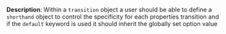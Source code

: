 __Description__: Within a `transition` object a user should be able to define a `shorthand` object to control the specificity for each properties transition and if the `default` keyword is used it should inherit the globally set option value
